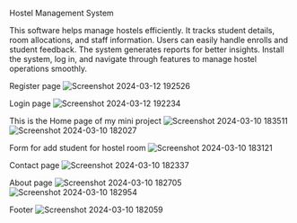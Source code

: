Hostel Management System

This software helps manage hostels efficiently. It tracks student details, room allocations, and staff information. Users can easily handle enrolls and student feedback. The system generates reports for better insights. Install the system, log in, and navigate through features to manage hostel operations smoothly.

Register page
![Screenshot 2024-03-12 192526](https://github.com/Amitp0070/hostel_management/assets/147509394/41cade3c-b999-4326-b11e-4b28f4dfad7d)

Login page
![Screenshot 2024-03-12 192234](https://github.com/Amitp0070/hostel_management/assets/147509394/85f9408b-2ab7-4cc5-8ace-a01bef03dc33)

This is the Home page of my mini project 
![Screenshot 2024-03-10 183511](https://github.com/Amitp0070/hostel_management/assets/147509394/a952aed3-5006-49e7-829b-4e4c4550c01f)
![Screenshot 2024-03-10 182027](https://github.com/Amitp0070/hostel_management/assets/147509394/0461e44d-a7d1-4dc3-90ae-89319fd6a192)

Form for add student for hostel room
![Screenshot 2024-03-10 183121](https://github.com/Amitp0070/hostel_management/assets/147509394/fbe3638d-2494-44dd-98e1-68bde3c872b4)


Contact page
![Screenshot 2024-03-10 182337](https://github.com/Amitp0070/hostel_management/assets/147509394/30fdde6a-7011-4205-8581-537a041ac4c0)

About page
![Screenshot 2024-03-10 182705](https://github.com/Amitp0070/hostel_management/assets/147509394/5f79692c-e85c-4ece-afdf-c849648d8481)
![Screenshot 2024-03-10 182954](https://github.com/Amitp0070/hostel_management/assets/147509394/421d6e83-8b68-4b99-a540-c55bae4040e4)

Footer
![Screenshot 2024-03-10 182059](https://github.com/Amitp0070/hostel_management/assets/147509394/e79a6f9d-cc04-4604-91df-6fb0ee811648)
